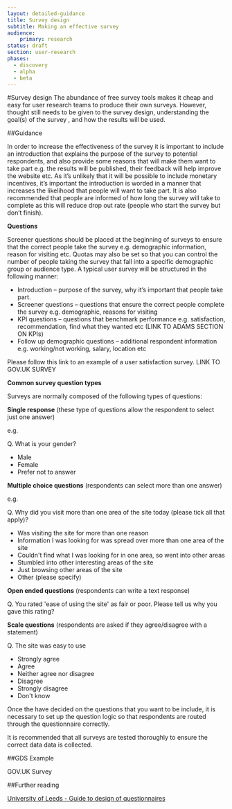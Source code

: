 ```yaml
---
layout: detailed-guidance
title: Survey design
subtitle: Making an effective survey
audience: 
    primary: research 
status: draft
section: user-research
phases:
  - discovery
  - alpha
  - beta
---
```

    
#Survey design
The abundance of free survey tools makes it cheap and easy for user research teams to produce their own surveys. However, thought still needs to be given to the survey design, understanding the goal(s) of the survey , and how the results will be used.

##Guidance
 
In order to increase the effectiveness of the survey it is important to include an introduction that explains the purpose of the survey to potential respondents, and also provide some reasons that will make them want to take part e.g. the results will be published, their feedback will help improve the website etc. As it’s unlikely that it will be possible to include monetary incentives, it’s important the introduction is worded in a manner that increases the likelihood that people will want to take part. It is also recommended that people are informed of how long the survey will take to complete as this will reduce drop out rate (people who start the survey but don’t finish).
 
**Questions**
 
Screener questions should be placed at the beginning of surveys to ensure that the correct people take the survey e.g. demographic information, reason for visiting etc. Quotas may also be set so that you can control the number of people taking the survey that fall into a specific demographic group or audience type. A typical user survey will be structured in the following manner:
 
* Introduction – purpose of the survey, why it’s important that people take part.
* Screener questions – questions that ensure the correct people complete the survey e.g. demographic, reasons for visiting
* KPI questions – questions that benchmark performance e.g. satisfaction, recommendation, find what they wanted etc (LINK TO ADAMS SECTION ON KPIs)
* Follow up demographic questions – additional respondent information e.g. working/not working, salary, location etc
 
Please follow this link to an example of a user satisfaction survey. LINK TO GOV.UK SURVEY
 
**Common survey question types**
 
Surveys are normally composed of the following types of questions:
 
**Single response** (these type of questions allow the respondent to select just one answer)
 
e.g.
 
Q. What is your gender?
 
*  Male
*  Female
*  Prefer not to answer
 
**Multiple choice questions** (respondents can select more than one answer)
 
e.g.
 
Q. Why did you visit more than one area of the site today (please tick all that apply)?
 
*  Was visiting the site for more than one reason
*  Information I was looking for was spread over more than one area of the site
*  Couldn't find what I was looking for in one area, so went into other areas
*  Stumbled into other interesting areas of the site
*  Just browsing other areas of the site
*  Other (please specify)
 
**Open ended questions** (respondents can write a text response)
 
Q. You rated 'ease of using the site' as fair or poor. Please tell us why you gave this rating?
 
**Scale questions** (respondents are asked if they agree/disagree with a statement)
 
Q. The site was easy to use
 
 
*  Strongly agree
*  Agree
*  Neither agree nor disagree
*  Disagree
*  Strongly disagree
*  Don't know
 
Once the have decided on the questions that you want to be include, it is necessary to set up the question logic so that respondents are routed through the questionnaire correctly.
 
It is recommended that all surveys are tested thoroughly to ensure the correct data data is collected.

##GDS Example 

GOV.UK Survey

##Further reading

[University of Leeds - Guide to design of questionnaires](http://iss.leeds.ac.uk/info/312/surveys/217/guide_to_the_design_of_questionnaires)
